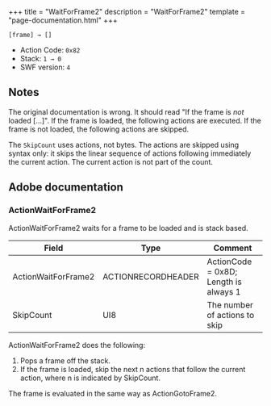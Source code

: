 +++
title = "WaitForFrame2"
description = "WaitForFrame2"
template = "page-documentation.html"
+++

```
[frame] → []
```

- Action Code: `0x82`
- Stack: `1 → 0`
- SWF version: `4`

## Notes

The original documentation is wrong. It should read "If the frame is _not_
loaded [...]". If the frame is loaded, the following actions are executed.
If the frame is not loaded, the following actions are skipped.

The `SkipCount` uses actions, not bytes. The actions are skipped using syntax
only: it skips the linear sequence of actions following immediately the current
action. The current action is not part of the count.

## Adobe documentation

### ActionWaitForFrame2

ActionWaitForFrame2 waits for a frame to be loaded and is stack based.

| Field               | Type               | Comment                               |
|---------------------|--------------------|---------------------------------------|
| ActionWaitForFrame2 | ACTIONRECORDHEADER | ActionCode = 0x8D; Length is always 1 |
| SkipCount           | UI8                | The number of actions to skip         |

ActionWaitForFrame2 does the following:
1. Pops a frame off the stack.
2. If the frame is loaded, skip the next n actions that follow the current action, where n is indicated by
   SkipCount.

The frame is evaluated in the same way as ActionGotoFrame2.
